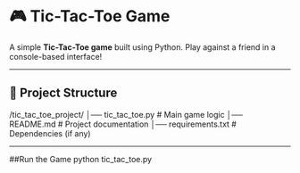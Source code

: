 # 🎮 Tic-Tac-Toe Game

A simple **Tic-Tac-Toe game** built using Python. Play against a friend in a console-based interface!

---

## 📂 Project Structure
/tic_tac_toe_project/ │── tic_tac_toe.py # Main game logic
│── README.md # Project documentation
│── requirements.txt # Dependencies (if any)

---

##Run the Game
python tic_tac_toe.py
